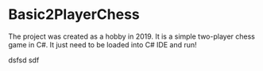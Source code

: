 # Basic2PlayerChess
The project was created as a hobby in 2019. It is a simple two-player chess game in C#. 
It just need to be loaded into C# IDE and run!


dsfsd
sdf
